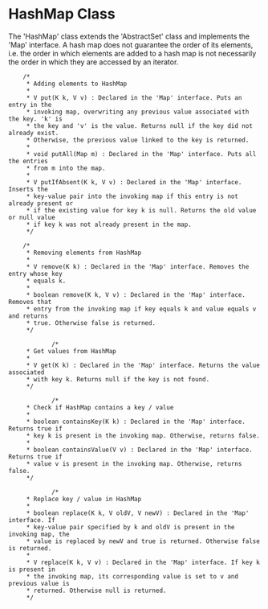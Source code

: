 # HashMap Class

The 'HashMap' class extends the 'AbstractSet' class and implements the 'Map' interface. A hash map does not guarantee the order of its elements, i.e. the order in which elements are added to a hash map is not necessarily the order in which they are accessed by an iterator.
		
		/*
		 * Adding elements to HashMap
		 * 
		 * V put(K k, V v) : Declared in the 'Map' interface. Puts an entry in the
		 * invoking map, overwriting any previous value associated with the key. 'k' is
		 * the key and 'v' is the value. Returns null if the key did not already exist.
		 * Otherwise, the previous value linked to the key is returned.
		 * 
		 * void putAll(Map m) : Declared in the 'Map' interface. Puts all the entries
		 * from m into the map.
		 * 
		 * V putIfAbsent(K k, V v) : Declared in the 'Map' interface. Inserts the
		 * key-value pair into the invoking map if this entry is not already present or
		 * if the existing value for key k is null. Returns the old value or null value
		 * if key k was not already present in the map.
		 */

		/*
		 * Removing elements from HashMap
		 * 
		 * V remove(K k) : Declared in the 'Map' interface. Removes the entry whose key
		 * equals k.
		 * 
		 * boolean remove(K k, V v) : Declared in the 'Map' interface. Removes that
		 * entry from the invoking map if key equals k and value equals v and returns
		 * true. Otherwise false is returned.
		 */

         		/*
		 * Get values from HashMap
		 * 
		 * V get(K k) : Declared in the 'Map' interface. Returns the value associated
		 * with key k. Returns null if the key is not found.
		 */

         		/*
		 * Check if HashMap contains a key / value
		 * 
		 * boolean containsKey(K k) : Declared in the 'Map' interface. Returns true if
		 * key k is present in the invoking map. Otherwise, returns false.
		 * 
		 * boolean containsValue(V v) : Declared in the 'Map' interface. Returns true if
		 * value v is present in the invoking map. Otherwise, returns false.
		 */

         		/*
		 * Replace key / value in HashMap
		 * 
		 * boolean replace(K k, V oldV, V newV) : Declared in the 'Map' interface. If
		 * key-value pair specified by k and oldV is present in the invoking map, the
		 * value is replaced by newV and true is returned. Otherwise false is returned.
		 * 
		 * V replace(K k, V v) : Declared in the 'Map' interface. If key k is present in
		 * the invoking map, its corresponding value is set to v and previous value is
		 * returned. Otherwise null is returned.
		 */